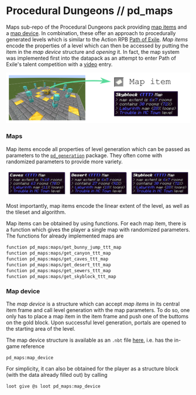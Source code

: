 # Procedural Dungeons // pd_maps

Maps sub-repo of the Procedural Dungeons pack providing [map items](#maps) and a [map device](#map-device). In combination, these offer an approach to procedurally generated levels which is similar to the Action RPB [Path of Exile](https://www.pathofexile.com/). *Map items* encode the properties of a level which can then be accessed by putting the item in the *map device* structure and *opening* it. In fact, the map system was implemented first into the datapack as an attempt to enter Path of Exile's talent competition with a [video](https://www.youtube.com/watch?v=Q7MZA2epbMU) entry.

![](../../../images/maps_overview.png)


### Maps

Map items encode all properties of level generation which can be passed as parameters to the [`pd_generation`](../pd_generation) package. They often come with randomized parameters to provide more variety.

![](../../../images/map_items.png)

Most importantly, map items encode the linear extent of the level, as well as the tileset and algorithm.

Map items can be obtained by using functions. For each map item, there is a function which gives the player a single map with randomized parameters. The functions for already implemented maps are
```mcfunction
function pd_maps:maps/get_bunny_jump_ttt_map
function pd_maps:maps/get_canyon_ttt_map
function pd_maps:maps/get_caves_ttt_map
function pd_maps:maps/get_desert_ttt_map
function pd_maps:maps/get_sewers_ttt_map
function pd_maps:maps/get_skyblock_ttt_map
```




### Map device

The *map device* is a structure which can accept *map items* in its central item frame and call level generation with the map parameters. To do so, one only has to place a map item in the item frame and push one of the buttoms on the gold block. Upon successful level generation, portals are opened to the starting area of the level.

The map device structure is available as an `.nbt` file [here](structures/map_device.nbt), i.e. has the in-game reference
```
pd_maps:map_device
```
For simplicity, it can also be obtained for the player as a structure block (with the data already filled out) by calling
```mcfunction
loot give @s loot pd_maps:map_device
```
